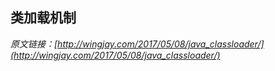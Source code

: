 ## 类加载机制

_原文链接：[http://wingjay.com/2017/05/08/java_classloader/](http://wingjay.com/2017/05/08/java_classloader/)_